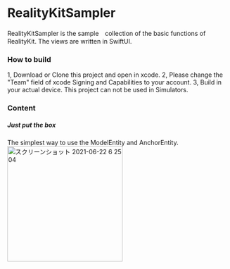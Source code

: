 # RealityKitSampler

RealityKitSampler is the sample　collection of the basic functions of RealityKit.
The views are written in SwiftUI.

### How to build
1, Download or Clone this project and open in xcode.
2, Please change the "Team" field of xcode Signing and Capabilities to your account.
3, Build in your actual device. This project can not be used in Simulators.

### Content

##### Just put the box
The simplest way to use the ModelEntity and AnchorEntity.
<img width="262" alt="スクリーンショット 2021-06-22 6 25 04" src="https://user-images.githubusercontent.com/23278992/122830079-cc028c80-d322-11eb-87a3-8aa4803860a4.png">
